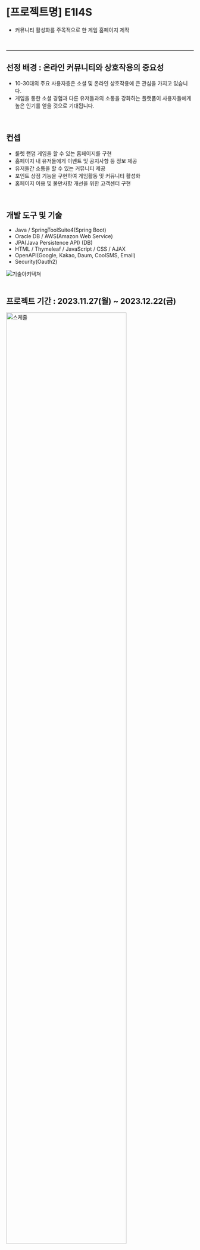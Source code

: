 # [프로젝트명] E1I4S 
- 커뮤니티 활성화를 주목적으로 한 게임 홈페이지 제작
<br/>

---

## 선정 배경 : 온라인 커뮤니티와 상호작용의 중요성
- 10-30대의 주요 사용자층은 소셜 및 온라인 상호작용에 큰 관심을 가지고 있습니다.
- 게임을 통한 소셜 경험과 다른 유저들과의 소통을 강화하는 플랫폼이 사용자들에게 높은 인기를 얻을 것으로 기대됩니다.
<br/>

## 컨셉 
- 룰렛 랜덤 게임을 할 수 있는 홈페이지를 구현
- 홈페이지 내 유저들에게 이벤트 및 공지사항 등 정보 제공
- 유저들간 소통을 할 수 있는 커뮤니티 제공
- 포인트 상점 기능을 구현하여 게임활동 및 커뮤니티 활성화
- 홈페이지 이용 및 불만사항 개선을 위한 고객센터 구현
<br/>


## 개발 도구 및 기술
- Java / SpringToolSuite4(Spring Boot) 
- Oracle DB / AWS(Amazon Web Service)
- JPA(Java Persistence API) (DB)
- HTML / Thymeleaf / JavaScript / CSS / AJAX
- OpenAPI(Google, Kakao, Daum, CoolSMS, Email)
- Security(Oauth2)

![기술아키텍쳐](https://github.com/WOWzip/SemiProject_E1I4S/assets/142926896/08e1f065-3ce1-4d24-844b-8bc5198b170b)
<br/>
<br/>

## 프로젝트 기간 : 2023.11.27(월) ~ 2023.12.22(금) <br/>
<img src="https://github.com/WOWzip/SemiProject_E1I4S/assets/142926896/8a36ad04-8d68-4aff-9939-1afea5bea0c0" width="80%" alt="스케줄"></img> <br/><br/>


## 주요기능
### 1. 로그인 <br/>
 <ul>
  <li>
   AJAX 를 활용하여 ID, 비밀번호를 확인하여 로그인
  </li>
  <li>
   로그인을 Security로 구현하면서 비밀번호 값을 암호화 했기 때문에 받아온 비밀번호 값을 컨트롤러에서 암호화해서 값을 확인
  </li>
  <li>
   소셜 로그인 구현 
  </li>
   >> Case1. 최초 로그인 시 <br/>
     - 회원가입 동의 페이지 이동 <br/>
     - 홈페이지 양식에 필요한 필수정보 입력 페이지 이동 <br/>
     - 상세정보 미입력시 메인페이지 이동 불가 <br/>

 >> Case2. 동의 완료 후 로그인 시 <br/>
     - 추가 정보 입력 없이 바로 로그인 <br/>
 <li>
  구글 혹은 카카오에서 넘어온 email 정보를 ID 값으로 구현 (임의로 변경 불가)
 </li>
 </ul>
 <img src="https://github.com/WOWzip/SemiProject_E1I4S/assets/142926896/328fd432-786e-4212-b4d1-63233d99c8a8" width="40%" height="30%" alt="로그인"></img> <br/>



   
### 2. 회원가입 <br/>
<ul>
 <li>
  약관 동의 후 회원가입 폼으로 이동
 </li>
</ul>
 <img src="https://github.com/WOWzip/SemiProject_E1I4S/assets/142926896/aa2e9bf0-b382-4c7a-b7cf-4f462b29296f" width="40%" height="30%" alt="약관동의"></img> <br/> 
 
<ul>
 <li>
  회원가입 폼은 기본 정보 및 상세 정보 폼으로 구성되어 있음   
 </li>
 <li>
  기본 정보 확인 폼에서는 주민번호와 휴대폰번호의 중복성 체크 후 다음 페이지로 이동
 </li>
</ul> 
<img src="https://github.com/WOWzip/SemiProject_E1I4S/assets/142926896/b2eaedad-9491-4035-91a1-550af8ed29c6" width="40%" height="30%" alt="기본정보확인"></img> <br/>
 
<ul>
 <li>
  상세 정보 입력 폼에서는 아이디 중복 체크 및 비밀번호 입력
 </li>
 <li>
  확인한 정보 받아서 현재 페이지에 뿌려주고 다시 변경할 수 없게 비활성화
 </li>
  <li>
  Daum API 를 이용하여 우편번호 찾기
 </li>
</ul>
<img src="https://github.com/WOWzip/SemiProject_E1I4S/assets/142926896/6bd67959-89f7-4760-9ed2-3537661d65ce" width="40%" height="30%" alt="상세정보입력"></img> <br/>




 


### 3. 메인페이지 <br/>
 - 메인 페이지에서 이벤트 및 공지사항 등 정보 제공
 <img src="https://github.com/WOWzip/SemiProject_E1I4S/assets/142926896/60708539-0183-41bd-b2a5-cac7767ff11b" width="50%" alt="메인페이지"></img>
 - 게임start버튼 클릭 시, 랜덤 룰렛으로 포인트 획득 가능<br/>
 <img src="https://github.com/WOWzip/SemiProject_E1I4S/assets/142926896/cf9e2815-7e3b-407a-9aec-69ef0c64f1f4" width="50%" alt="룰렛1"></img> 
 - 이때, 20포인트 이상 보유해야 게임 스타트 가능 <br/>  
 <img src="https://github.com/WOWzip/SemiProject_E1I4S/assets/142926896/9af1bc3a-1baf-4a1b-9bbe-91a975f3a99a" width="50%" alt="룰렛2"></img><br/>   




### 4. 마이페이지 <br/>
 <img src="https://github.com/WOWzip/SemiProject_E1I4S/assets/142926896/41f1b0ed-7a22-4a1a-8141-57d403b2b44f" width="50%" alt="마이페이지"></img>   
 
 <ul>
 <li>
  개인정보 변경, 비밀번호 변경, 회원 탈퇴 페이지는 이동하려면 본인확인용 비밀번호 페이지로 먼저 이동
 </li>
</ul>
<img src="https://github.com/WOWzip/SemiProject_E1I4S/assets/142926896/5f0ae465-3ffd-4735-b514-e2a483a231e2" width="40%" alt="내정보관리"></img>  
<img src="https://github.com/WOWzip/SemiProject_E1I4S/assets/142926896/a5609723-fc1f-4fa5-982c-82e0cf3d6de2" width="40%" height="30%" alt="본인확인"></img> <br/>

<ul>
 <li>
 회원탈퇴 >> 회원정보 DB에서 삭제 후에 세션값을 날려 로그아웃 상태로 만들어 줌
</li>
<li>
 아이디 찾기 >> 입력값이 모두 일치하면 ID 를 해당 이메일로 전송
</li>
</ul>
<img src="https://github.com/WOWzip/SemiProject_E1I4S/assets/142926896/714f542f-3f65-4eff-b568-f8ed102fe303" width="40%" height="30%" alt="아이디 찾기"></img>

<ul>
<li>
 비밀번호 찾기 >> 입력값이 모두 일치하면 ID 를 해당 이메일로 전송
</li>
</ul>
<img src="https://github.com/WOWzip/SemiProject_E1I4S/assets/142926896/8199a660-858c-4ce8-bcb1-999a8b798eea" width="40%" height="30%" alt="비밀번호 찾기"></img>




### 5. 공지사항 <br/>
<ul>
 <li>
  공지사항을 전체, 공지, 점검으로 구분하여 CRUD 구현 
 </li>
  <li>
   검색기능 구현
 </li>
</ul>
 <img src="https://github.com/WOWzip/SemiProject_E1I4S/assets/142926896/bb322fbb-11a8-4e06-b9aa-b11000de9be5" width="50%" alt="공지사항"></img>   
 <img src="https://github.com/WOWzip/SemiProject_E1I4S/assets/142926896/3e7a727b-5453-4d15-b6bb-c3929d4171d0" width="50%" alt="공지사항 상세"></img>   

### 6. 이벤트 <br/>
<ul>
 <li>
   이벤트 항목 CRUD 구현
 </li>
 <li>
  진행 중인 이벤트와 종료된 이벤트 구분
 </li>
 <li>
  종료일이 지나면 자동으로 종료된 이벤트 목록으로 넘어가도록 구현
 </li>
  
  <li>
   검색기능 구현
 </li>
 <li>
  D-Day 표시
 </li>

</ul>
<img src="https://github.com/WOWzip/SemiProject_E1I4S/assets/142926896/388e76b5-da95-4e7f-9838-9c92c07ef9c0" width="50%" alt="이벤트"></img> 
<img src="https://github.com/WOWzip/SemiProject_E1I4S/assets/142926896/aabb54c7-8eb1-4d6f-80eb-2ec9686ea477" width="50%" alt="이벤트 상세"></img>   

### 7. 가이드 <br/>
<ul>
 <li>
  게임 기초 가이드 CRUD 구현
 </li>
</ul>
<img src="https://github.com/WOWzip/SemiProject_E1I4S/assets/142926896/a31d2ea2-5037-42e9-9576-88a3c038a403" width="50%" alt="가이드"></img>   
  
### 8. 캐릭터 소개 <br/>
<li>
  게임 캐릭터 소개 CRUD 구현
 </li>
<img src="https://github.com/WOWzip/SemiProject_E1I4S/assets/142926896/d68cda88-dfe6-46bd-9780-5e8d2c49c6dc" width="50%" alt="캐릭터 소개"></img>   
<img src="https://github.com/WOWzip/SemiProject_E1I4S/assets/142926896/e220dd4c-af6e-425e-b717-ae1abc8ff68e" width="50%" alt="캐릭터 소개 상세"></img> 



### 9. 유저 랭킹 <br/>
<ul>
 <li>
  페이지 상단에는 누적 포인트 순으로 상위3명을 뽑아냄
 </li>
 <li>
  페이지 하단에는 누적 포인트 순으로 순위 리스트를 뽑아냄
 </li>
 <li>
  검색 기능 구현-정확한 닉네임에 대해서만 검색결과 출력. 존재하지 않을 경우 존재하지 않는 닉네임이라는 문구 출력 
 </li>
</ul>
<img src="https://github.com/WOWzip/SemiProject_E1I4S/assets/142926896/54d4e3dd-910e-4b17-a515-70446f9d13c0" width="50%" alt="유저 랭킹"></img>   
<img src="https://github.com/WOWzip/SemiProject_E1I4S/assets/142926896/e0a4e880-62b1-4eb2-9122-59fbcc4e76ff" width="50%" alt="유저 랭킹2"></img>  



### 10. 커뮤니티 <br/>
<ul>
 <li>
  커뮤니티 카테고리는 자유 게시판, 거래 게시판, 팁&노하우 3가지로 구분 
 </li>
 <li>
    게시글 작성시 100 포인트 획득
 </li>
  <img src="https://github.com/WOWzip/SemiProject_E1I4S/assets/142926896/68d369cf-8a88-4eb2-affe-ed4110133335" width="50%" alt="커뮤니티"></img>  
</ul>
<ul>
  <li>
   게시글 조회수 및 추천수 구현
 </li>
  <li>
   추천 받으면 50P, 추천 취소 가능
 </li>
  <img src="https://github.com/WOWzip/SemiProject_E1I4S/assets/142926896/1af2a1e8-5a14-495b-ab31-23429bf9de30" width="50%" alt="조회수및추천수"></img>  
</ul>
<ul>
  <li>
   댓글 구현
 </li>
 <img src="https://github.com/WOWzip/SemiProject_E1I4S/assets/142926896/1c39bc7f-3b51-4059-a2d9-e0c731499731" width="50%" alt="커뮤니티댓글"></img>  
</ul>

 

<ul>
<li>
 본인이 작성한 글만 따로 확인 가능
</li>
 <img src="https://github.com/WOWzip/SemiProject_E1I4S/assets/142926896/9e0436a4-e922-48e4-8a9f-cb8e3114263e" width="50%" alt="커뮤니티"></img> 
</ul>



### 11. 포인트 상점 <br/>
<img src="https://github.com/WOWzip/SemiProject_E1I4S/assets/142926896/1b97e5b1-d41c-4bf4-b184-12e7c3fe89a2" width="50%"  alt="포인트상점1"></img>
<img src="https://github.com/WOWzip/SemiProject_E1I4S/assets/142926896/9faf20cd-fc2b-4749-82c6-073c99a7774f" width="50%"  alt="포인트상점2"></img>   
<img src="https://github.com/WOWzip/SemiProject_E1I4S/assets/142926896/9dc84fea-335e-411d-97f8-e9c853b1c6f4" width="50%"  alt="포인트상점3"></img>  
<img src="https://github.com/WOWzip/SemiProject_E1I4S/assets/142926896/264700e6-6020-48e7-a301-dac429f1cefd" width="50%"  alt="포인트상점 메일"></img>  



### 12. 고객지원 <br/>
- 문의내역 <br/>
<img src="https://github.com/WOWzip/SemiProject_E1I4S/assets/142926896/440f310e-4147-4214-a502-6e808d9134fe" width="50%" alt="고객지원1"></img>
- 신고내역 <br/>
<img src="https://github.com/WOWzip/SemiProject_E1I4S/assets/142926896/0661b1be-18f4-4ff1-aaf8-f8bcbf39d45c" width="50%" alt="고객지원2"></img>
- 답변된 문의내역 <br/>
<img src="https://github.com/WOWzip/SemiProject_E1I4S/assets/142926896/5d6db887-86e7-4e52-834f-3baf55d70dfe" width="50%" alt="고객지원3"></img>   


### 13. 관리자 페이지 <br/>
- 관리자 코드입력 페이지 <br/>
<img src="https://github.com/WOWzip/SemiProject_E1I4S/assets/142926896/ec95423e-50ac-486e-bee1-529235cf930c" width="50%" alt="관리자 코드입력"></img>   

- 관리자 메인페이지 <br/>
<img src="https://github.com/WOWzip/SemiProject_E1I4S/assets/142926896/b734f371-7958-4f86-9881-1ced7eaf7f4e" width="50%" alt="관리자 메인"></img>   


### 14. 관리자 회원가입 <br/>
<img src="https://github.com/WOWzip/SemiProject_E1I4S/assets/142926896/343abc44-b208-4eca-80bc-866b78c2bfd0" width="40%" height="30%" alt="관리자 회원가입"></img>   


### 15. 관리자 고객지원 페이지 <br/>
<img src="https://github.com/WOWzip/SemiProject_E1I4S/assets/142926896/916adacc-f6a5-43b7-9d29-f07b0c18c91d" width="70%" alt="관리자 고객지원원"></img>   
<br/>
<br/>


---


## 자체 평가
팀 프로젝트를 하면서 협업의 중요성을 깨달았습니다. 막힌 부분들을 함께 해결해가면서 새로운 접근 방식을 배울 수 있었습니다. 개인적으로 아쉬운 점은 속도가 느려서 더 구현하고 싶은 것들을 구현하지 못한 것입니다. 추후에  더 공부하여 스케줄 API등 여러 API를  활용해보고 싶습니다. 든든한 팀원들을 만나서 좋았고 다음에는 제가 더 보탬이 되는 팀원으로 함께하고 싶습니다.


## 역할 분담
|Role|Work|
|---|---|
|팀장|총괄, 고객지원, 관리자 페이지|
|나⭐|AWS 서버구축, 뉴스, 가이드, 랭킹 페이지|
|팀원|발표, 포인트 상점 페이지|
|팀원|회원가입, 로그인(security), 마이페이지|
|팀원|데이터 준비, 커뮤니티 페이지|

